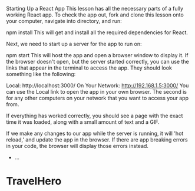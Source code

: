 Starting Up a React App
This lesson has all the necessary parts of a fully working React app. To check the app out, fork and clone this lesson onto your computer, navigate into directory, and run:

npm install
This will get and install all the required dependencies for React.

Next, we need to start up a server for the app to run on:

npm start
This will host the app and open a browser window to display it. If the browser doesn't open, but the server started correctly, you can use the links that appear in the terminal to access the app. They should look something like the following:

Local:            http://localhost:3000/
On Your Network:  http://192.168.1.5:3000/
You can use the Local link to open the app in your own browser. The second is for any other computers on your network that you want to access your app from.

If everything has worked correctly, you should see a page with the exact time it was loaded, along with a small amount of text and a GIF.

If we make any changes to our app while the server is running, it will 'hot reload,' and update the app in the browser. If there are app breaking errors in your code, the browser will display those errors instead.


* ...
# TravelHero
